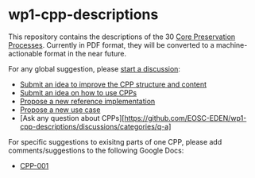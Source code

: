 # wp1-cpp-descriptions
This repository contains the descriptions of the 30 [Core Preservation Processes](https://zenodo.org/records/16992452). Currently in PDF format, they will be converted to a machine-actionable format in the near future.

For any global suggestion, please [start a discussion](https://github.com/EOSC-EDEN/wp1-cpp-descriptions/discussions):
- [Submit an idea to improve the CPP structure and content](https://github.com/EOSC-EDEN/wp1-cpp-descriptions/discussions/categories/ideas-on-cpp-structure-and-content)
- [Submit an idea on how to use CPPs](https://github.com/EOSC-EDEN/wp1-cpp-descriptions/discussions/categories/ideas-on-cpp-usage)
- [Propose a new reference implementation](https://github.com/EOSC-EDEN/wp1-cpp-descriptions/discussions/new?category=suggest-a-reference-implementation)
- [Propose a new use case](https://github.com/EOSC-EDEN/wp1-cpp-descriptions/discussions/categories/suggest-a-use-case)
- [Ask any question about CPPs][https://github.com/EOSC-EDEN/wp1-cpp-descriptions/discussions/categories/q-a]

For specific suggestions to exisitng parts of one CPP, please add comments/suggestions to the following Google Docs:
- [CPP-001](https://docs.google.com/document/d/1yt5EsZRo_iwiJ1WpZStNRhFLSFCFW2Sj/edit#heading=h.ws648dduj83)